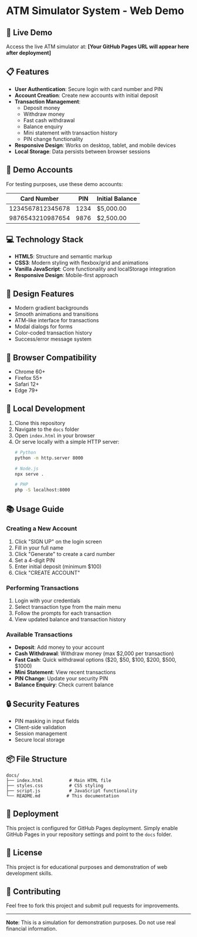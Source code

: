 # ATM Simulator System - Web Demo

## 🏧 Live Demo
Access the live ATM simulator at: **[Your GitHub Pages URL will appear here after deployment]**

## 📋 Features
- **User Authentication**: Secure login with card number and PIN
- **Account Creation**: Create new accounts with initial deposit
- **Transaction Management**: 
  - Deposit money
  - Withdraw money
  - Fast cash withdrawal
  - Balance enquiry
  - Mini statement with transaction history
  - PIN change functionality
- **Responsive Design**: Works on desktop, tablet, and mobile devices
- **Local Storage**: Data persists between browser sessions

## 🚀 Demo Accounts
For testing purposes, use these demo accounts:

| Card Number | PIN | Initial Balance |
|-------------|-----|-----------------|
| 1234567812345678 | 1234 | $5,000.00 |
| 9876543210987654 | 9876 | $2,500.00 |

## 💻 Technology Stack
- **HTML5**: Structure and semantic markup
- **CSS3**: Modern styling with flexbox/grid and animations
- **Vanilla JavaScript**: Core functionality and localStorage integration
- **Responsive Design**: Mobile-first approach

## 🎨 Design Features
- Modern gradient backgrounds
- Smooth animations and transitions
- ATM-like interface for transactions
- Modal dialogs for forms
- Color-coded transaction history
- Success/error message system

## 📱 Browser Compatibility
- Chrome 60+
- Firefox 55+
- Safari 12+
- Edge 79+

## 🔧 Local Development
1. Clone this repository
2. Navigate to the `docs` folder
3. Open `index.html` in your browser
4. Or serve locally with a simple HTTP server:
   ```bash
   # Python
   python -m http.server 8000
   
   # Node.js
   npx serve .
   
   # PHP
   php -S localhost:8000
   ```

## 📚 Usage Guide

### Creating a New Account
1. Click "SIGN UP" on the login screen
2. Fill in your full name
3. Click "Generate" to create a card number
4. Set a 4-digit PIN
5. Enter initial deposit (minimum $100)
6. Click "CREATE ACCOUNT"

### Performing Transactions
1. Login with your credentials
2. Select transaction type from the main menu
3. Follow the prompts for each transaction
4. View updated balance and transaction history

### Available Transactions
- **Deposit**: Add money to your account
- **Cash Withdrawal**: Withdraw money (max $2,000 per transaction)
- **Fast Cash**: Quick withdrawal options ($20, $50, $100, $200, $500, $1000)
- **Mini Statement**: View recent transactions
- **PIN Change**: Update your security PIN
- **Balance Enquiry**: Check current balance

## 🔒 Security Features
- PIN masking in input fields
- Client-side validation
- Session management
- Secure local storage

## 📦 File Structure
```
docs/
├── index.html          # Main HTML file
├── styles.css          # CSS styling
├── script.js           # JavaScript functionality
└── README.md          # This documentation
```

## 🚀 Deployment
This project is configured for GitHub Pages deployment. Simply enable GitHub Pages in your repository settings and point to the `docs` folder.

## 📄 License
This project is for educational purposes and demonstration of web development skills.

## 🤝 Contributing
Feel free to fork this project and submit pull requests for improvements.

---

**Note**: This is a simulation for demonstration purposes. Do not use real financial information.
